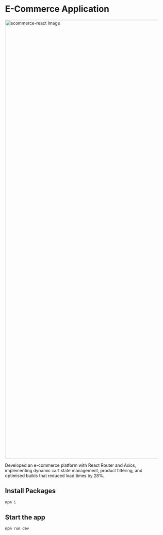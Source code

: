 # E-Commerce Application

<img width="1440" alt="ecommerce-react Image" src="https://postimage.me/images/2025/09/09/Screenshot-2025-09-09-at-13.47.46.png">

Developed an e-commerce platform with React Router and Axios, implementing dynamic cart state management, product filtering, and optimised builds that reduced load times by 28%.

## Install Packages

```bash
npm i
```

## Start the app

```bash
npm run dev
```
